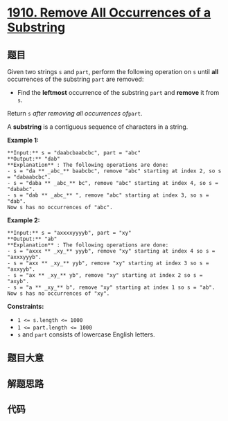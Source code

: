 # [1910. Remove All Occurrences of a Substring](https://leetcode.com/problems/remove-all-occurrences-of-a-substring)

## 题目

Given two strings `s` and `part`, perform the following operation on `s` until
**all** occurrences of the substring `part` are removed:

  * Find the **leftmost** occurrence of the substring `part` and **remove** it from `s`.

Return `s` _after removing all occurrences of_`part`.

A **substring** is a contiguous sequence of characters in a string.



**Example 1:**

    
    
    **Input:** s = "daabcbaabcbc", part = "abc"
    **Output:** "dab"
    **Explanation** : The following operations are done:
    - s = "da ** _abc_** baabcbc", remove "abc" starting at index 2, so s = "dabaabcbc".
    - s = "daba ** _abc_** bc", remove "abc" starting at index 4, so s = "dababc".
    - s = "dab ** _abc_** ", remove "abc" starting at index 3, so s = "dab".
    Now s has no occurrences of "abc".
    

**Example 2:**

    
    
    **Input:** s = "axxxxyyyyb", part = "xy"
    **Output:** "ab"
    **Explanation** : The following operations are done:
    - s = "axxx ** _xy_** yyyb", remove "xy" starting at index 4 so s = "axxxyyyb".
    - s = "axx ** _xy_** yyb", remove "xy" starting at index 3 so s = "axxyyb".
    - s = "ax ** _xy_** yb", remove "xy" starting at index 2 so s = "axyb".
    - s = "a ** _xy_** b", remove "xy" starting at index 1 so s = "ab".
    Now s has no occurrences of "xy".
    



**Constraints:**

  * `1 <= s.length <= 1000`
  * `1 <= part.length <= 1000`
  * `s`​​​​​​ and `part` consists of lowercase English letters.


## 题目大意

## 解题思路

## 代码

```javascript

```
